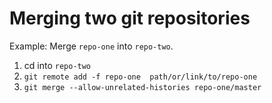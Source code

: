 # Merging two git repositories

Example: Merge `repo-one` into `repo-two`.

1. cd into `repo-two`
2. `git remote add -f repo-one  path/or/link/to/repo-one`
3. `git merge --allow-unrelated-histories repo-one/master`


